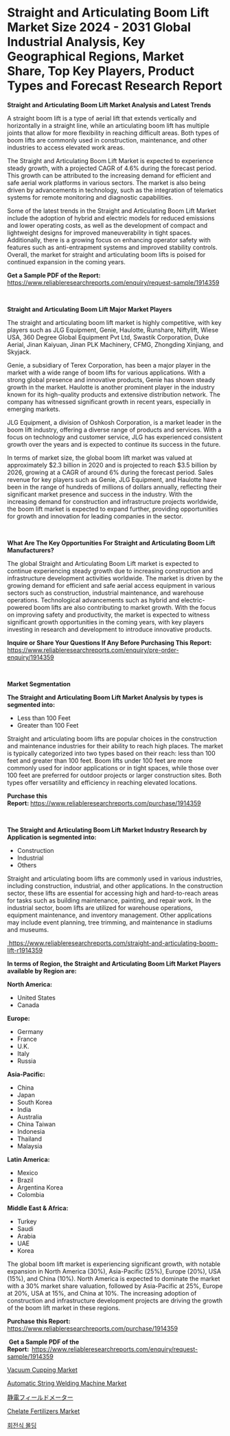 <p><h1>Straight and Articulating Boom Lift Market Size 2024 - 2031 Global Industrial Analysis, Key Geographical Regions, Market Share, Top Key Players, Product Types and Forecast Research Report</h1></p><p><strong>Straight and Articulating Boom Lift Market Analysis and Latest Trends</strong></p>
<p><p>A straight boom lift is a type of aerial lift that extends vertically and horizontally in a straight line, while an articulating boom lift has multiple joints that allow for more flexibility in reaching difficult areas. Both types of boom lifts are commonly used in construction, maintenance, and other industries to access elevated work areas.</p><p>The Straight and Articulating Boom Lift Market is expected to experience steady growth, with a projected CAGR of 4.6% during the forecast period. This growth can be attributed to the increasing demand for efficient and safe aerial work platforms in various sectors. The market is also being driven by advancements in technology, such as the integration of telematics systems for remote monitoring and diagnostic capabilities.</p><p>Some of the latest trends in the Straight and Articulating Boom Lift Market include the adoption of hybrid and electric models for reduced emissions and lower operating costs, as well as the development of compact and lightweight designs for improved maneuverability in tight spaces. Additionally, there is a growing focus on enhancing operator safety with features such as anti-entrapment systems and improved stability controls. Overall, the market for straight and articulating boom lifts is poised for continued expansion in the coming years.</p></p>
<p><strong>Get a Sample PDF of the Report:&nbsp;</strong> <a href="https://www.reliableresearchreports.com/enquiry/request-sample/1914359">https://www.reliableresearchreports.com/enquiry/request-sample/1914359</a></p>
<p>&nbsp;</p>
<p><strong>Straight and Articulating Boom Lift Major Market Players</strong></p>
<p><p>The straight and articulating boom lift market is highly competitive, with key players such as JLG Equipment, Genie, Haulotte, Runshare, Niftylift, Wiese USA, 360 Degree Global Equipment Pvt Ltd, Swastik Corporation, Duke Aerial, Jinan Kaiyuan, Jinan PLK Machinery, CFMG, Zhongding Xinjiang, and Skyjack. </p><p>Genie, a subsidiary of Terex Corporation, has been a major player in the market with a wide range of boom lifts for various applications. With a strong global presence and innovative products, Genie has shown steady growth in the market. Haulotte is another prominent player in the industry known for its high-quality products and extensive distribution network. The company has witnessed significant growth in recent years, especially in emerging markets.</p><p>JLG Equipment, a division of Oshkosh Corporation, is a market leader in the boom lift industry, offering a diverse range of products and services. With a focus on technology and customer service, JLG has experienced consistent growth over the years and is expected to continue its success in the future.</p><p>In terms of market size, the global boom lift market was valued at approximately $2.3 billion in 2020 and is projected to reach $3.5 billion by 2026, growing at a CAGR of around 6% during the forecast period. Sales revenue for key players such as Genie, JLG Equipment, and Haulotte have been in the range of hundreds of millions of dollars annually, reflecting their significant market presence and success in the industry. With the increasing demand for construction and infrastructure projects worldwide, the boom lift market is expected to expand further, providing opportunities for growth and innovation for leading companies in the sector.</p></p>
<p>&nbsp;</p>
<p><strong>What Are The Key Opportunities For Straight and Articulating Boom Lift Manufacturers?</strong></p>
<p><p>The global Straight and Articulating Boom Lift market is expected to continue experiencing steady growth due to increasing construction and infrastructure development activities worldwide. The market is driven by the growing demand for efficient and safe aerial access equipment in various sectors such as construction, industrial maintenance, and warehouse operations. Technological advancements such as hybrid and electric-powered boom lifts are also contributing to market growth. With the focus on improving safety and productivity, the market is expected to witness significant growth opportunities in the coming years, with key players investing in research and development to introduce innovative products.</p></p>
<p><strong>Inquire or Share Your Questions If Any Before Purchasing This Report:</strong> <a href="https://www.reliableresearchreports.com/enquiry/pre-order-enquiry/1914359">https://www.reliableresearchreports.com/enquiry/pre-order-enquiry/1914359</a></p>
<p>&nbsp;</p>
<p><strong>Market Segmentation</strong></p>
<p><strong>The Straight and Articulating Boom Lift Market Analysis by types is segmented into:</strong></p>
<p><ul><li>Less than 100 Feet</li><li>Greater than 100 Feet</li></ul></p>
<p><p>Straight and articulating boom lifts are popular choices in the construction and maintenance industries for their ability to reach high places. The market is typically categorized into two types based on their reach: less than 100 feet and greater than 100 feet. Boom lifts under 100 feet are more commonly used for indoor applications or in tight spaces, while those over 100 feet are preferred for outdoor projects or larger construction sites. Both types offer versatility and efficiency in reaching elevated locations.</p></p>
<p><strong>Purchase this Report:&nbsp;</strong><a href="https://www.reliableresearchreports.com/purchase/1914359">https://www.reliableresearchreports.com/purchase/1914359</a></p>
<p>&nbsp;</p>
<p><strong>The Straight and Articulating Boom Lift Market Industry Research by Application is segmented into:</strong></p>
<p><ul><li>Construction</li><li>Industrial</li><li>Others</li></ul></p>
<p><p>Straight and articulating boom lifts are commonly used in various industries, including construction, industrial, and other applications. In the construction sector, these lifts are essential for accessing high and hard-to-reach areas for tasks such as building maintenance, painting, and repair work. In the industrial sector, boom lifts are utilized for warehouse operations, equipment maintenance, and inventory management. Other applications may include event planning, tree trimming, and maintenance in stadiums and museums.</p></p>
<p><a href="https://www.reliableresearchreports.com/straight-and-articulating-boom-lift-r1914359">&nbsp;https://www.reliableresearchreports.com/straight-and-articulating-boom-lift-r1914359</a></p>
<p><strong>In terms of Region, the Straight and Articulating Boom Lift Market Players available by Region are:</strong></p>
<p>
    <p> <strong> North America: </strong>
        <ul>
            <li>United States</li>
            <li>Canada</li>
        </ul>
        </p> 
    <p> <strong> Europe: </strong>
        <ul>
            <li>Germany</li>
            <li>France</li>
            <li>U.K.</li>
            <li>Italy</li>
            <li>Russia</li>
        </ul>
        </p> 
    <p> <strong> Asia-Pacific: </strong>
        <ul>
            <li>China</li>
            <li>Japan</li>
            <li>South Korea</li>
            <li>India</li>
            <li>Australia</li>
            <li>China Taiwan</li>
            <li>Indonesia</li>
            <li>Thailand</li>
            <li>Malaysia</li>
        </ul>
        </p> 
    <p> <strong> Latin America: </strong>
        <ul>
            <li>Mexico</li>
            <li>Brazil</li>
            <li>Argentina Korea</li>
            <li>Colombia</li>
        </ul>
        </p> 
    <p> <strong> Middle East & Africa: </strong>
        <ul>
            <li>Turkey</li>
            <li>Saudi</li>
            <li>Arabia</li>
            <li>UAE</li>
            <li>Korea</li>
        </ul>
    </p>
    </p>
<p><p>The global boom lift market is experiencing significant growth, with notable expansion in North America (30%), Asia-Pacific (25%), Europe (20%), USA (15%), and China (10%). North America is expected to dominate the market with a 30% market share valuation, followed by Asia-Pacific at 25%, Europe at 20%, USA at 15%, and China at 10%. The increasing adoption of construction and infrastructure development projects are driving the growth of the boom lift market in these regions.</p></p>
<p><strong>Purchase this Report: </strong><a href="https://www.reliableresearchreports.com/purchase/1914359">https://www.reliableresearchreports.com/purchase/1914359</a></p>
<p>&nbsp;<strong>Get a Sample PDF of the Report:&nbsp;&nbsp;</strong><a href="https://www.reliableresearchreports.com/enquiry/request-sample/1914359">https://www.reliableresearchreports.com/enquiry/request-sample/1914359</a></p>
<p><strong></strong></p>
<p><p><a href="https://www.linkedin.com/pulse/decoding-vacuum-cupping-market-metrics-share-trends-growth-osxoe?trackingId=h8jYKZ4BCHTj8qdqwi8x7A%3D%3D">Vacuum Cupping Market</a></p><p><a href="https://github.com/guneycigdem35/Market-Research-Report-List-3/blob/main/automatic-string-welding-machine-market.md">Automatic String Welding Machine Market</a></p><p><a href="https://medium.com/@kamdeall7845/%E9%9D%99%E9%9B%BB%E5%AE%B9%E9%87%8F%E3%83%95%E3%82%A3%E3%83%BC%E3%83%AB%E3%83%89%E3%83%A1%E3%83%BC%E3%82%BF%E3%83%BC%E5%B8%82%E5%A0%B4-%E5%B8%82%E5%A0%B4%E3%82%B7%E3%82%A7%E3%82%A2-%E5%B8%82%E5%A0%B4%E5%8B%95%E5%90%91-%E5%B0%86%E6%9D%A5%E3%81%AE%E6%88%90%E9%95%B7%E3%81%AE%E6%8E%A2%E7%B4%A2-c304402c15d7">静電フィールドメーター</a></p><p><a href="https://issuu.com/reportprime-2/docs/chelate-fertilizers-market-size-2030.pptx">Chelate Fertilizers Market</a></p><p><a href="https://medium.com/@lucianmaluan2022/%ED%9A%8C%EC%A0%84%EC%84%B1-%EC%84%B1%ED%98%95-%EC%8B%9C%EC%9E%A5-%EC%84%B1%EA%B3%B5%EC%A0%81%EC%9D%B8-%EB%B9%84%EC%A6%88%EB%8B%88%EC%8A%A4-%EC%A0%84%EB%9E%B5%EC%9D%98-%ED%95%B5%EC%8B%AC-2031%EB%85%84%EA%B9%8C%EC%A7%80-%EC%98%88%EC%B8%A1-8e43f8f70b01">회전식 몰딩</a></p></p>